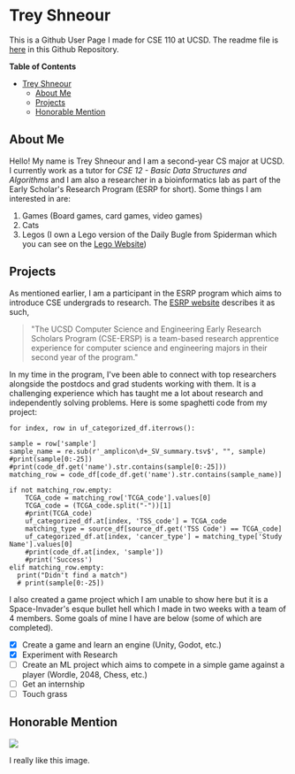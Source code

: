 # Trey Shneour

This is a Github User Page I made for CSE 110 at UCSD. The readme file is [here](README.md) in this Github Repository.

**Table of Contents**
- [Trey Shneour](#trey-shneour)
  - [About Me](#about-me)
  - [Projects](#projects)
  - [Honorable Mention](#honorable-mention)

## About Me

Hello! My name is Trey Shneour and I am a second-year CS major at UCSD. I currently work as a tutor for *CSE 12 - Basic Data Structures and Algorithms* and I am also a researcher in a bioinformatics lab as part of the Early Scholar's Research Program (ESRP for short). 
Some things I am interested in are:
1. Games (Board games, card games, video games)
2. Cats
3. Legos (I own a Lego version of the Daily Bugle from Spiderman which you can see on the [Lego Website](https://www.lego.com/en-us/product/daily-bugle-76178))

## Projects

As mentioned earlier, I am a participant in the ESRP program which aims to introduce CSE undergrads to research. The [ESRP website](https://sites.google.com/ucsd.edu/ersp/home) describes it as such,

> "The UCSD Computer Science and Engineering Early Research Scholars Program (CSE-ERSP) is a team-based research apprentice experience for computer science and engineering majors in their second year of the program."

In my time in the program, I've been able to connect with top researchers alongside the postdocs and grad students working with them. It is a challenging experience which has taught me a lot about research and independently solving problems. Here is some spaghetti code from my project:

```
for index, row in uf_categorized_df.iterrows():

sample = row['sample']
sample_name = re.sub(r'_amplicon\d+_SV_summary.tsv$', "", sample)
#print(sample[0:-25])
#print(code_df.get('name').str.contains(sample[0:-25]))
matching_row = code_df[code_df.get('name').str.contains(sample_name)]

if not matching_row.empty:
    TCGA_code = matching_row['TCGA_code'].values[0]
    TCGA_code = (TCGA_code.split("-"))[1]
    #print(TCGA_code)
    uf_categorized_df.at[index, 'TSS_code'] = TCGA_code
    matching_type = source_df[source_df.get('TSS Code') == TCGA_code]
    uf_categorized_df.at[index, 'cancer_type'] = matching_type['Study Name'].values[0]
    #print(code_df.at[index, 'sample'])
    #print('Success')
elif matching_row.empty:
  print("Didn't find a match")
  # print(sample[0:-25])
```

I also created a game project which I am unable to show here but it is a Space-Invader's esque bullet hell which I made in two weeks with a team of 4 members. Some goals of mine I have are below (some of which are completed).

- [x] Create a game and learn an engine (Unity, Godot, etc.)
- [x] Experiment with Research
- [ ] Create an ML project which aims to compete in a simple game against a player (Wordle, 2048, Chess, etc.)
- [ ] Get an internship
- [ ] Touch grass

## Honorable Mention

![](https://i.pinimg.com/736x/a1/ab/77/a1ab77fb3f301bafd773f3a21e7991a9.jpg)

I really like this image.